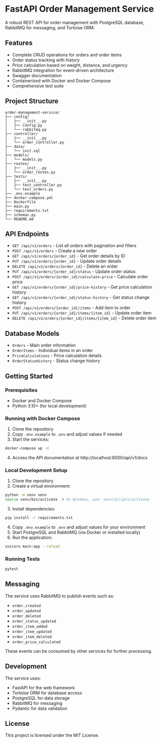 # FastAPI Order Management Service

A robust REST API for order management with PostgreSQL database, RabbitMQ for messaging, and Tortoise ORM.

## Features

- Complete CRUD operations for orders and order items
- Order status tracking with history
- Price calculation based on weight, distance, and urgency
- RabbitMQ integration for event-driven architecture
- Swagger documentation
- Containerized with Docker and Docker Compose
- Comprehensive test suite

## Project Structure

```
order-management-service/
├── config/
│   ├── __init__.py
│   ├── config.py
│   └── rabbitmq.py
├── controller/
│   ├── __init__.py
│   └── order_controller.py
├── data/
│   └── init.sql
├── models/
│   └── models.py
├── routes/
│   ├── __init__.py
│   └── order_routes.py
├── tests/
│   ├── __init__.py
│   ├── test_controller.py
│   └── test_orders.py
├── .env.example
├── docker-compose.yml
├── Dockerfile
├── main.py
├── requirements.txt
├── schemas.py
└── README.md
```

## API Endpoints

- `GET /api/v1/orders` - List all orders with pagination and filters
- `POST /api/v1/orders` - Create a new order
- `GET /api/v1/orders/{order_id}` - Get order details by ID
- `PUT /api/v1/orders/{order_id}` - Update order details
- `DELETE /api/v1/orders/{order_id}` - Delete an order
- `PUT /api/v1/orders/{order_id}/status` - Update order status
- `POST /api/v1/orders/{order_id}/calculate-price` - Calculate order price
- `GET /api/v1/orders/{order_id}/price-history` - Get price calculation history
- `GET /api/v1/orders/{order_id}/status-history` - Get status change history
- `POST /api/v1/orders/{order_id}/items` - Add item to order
- `PUT /api/v1/orders/{order_id}/items/{item_id}` - Update order item
- `DELETE /api/v1/orders/{order_id}/items/{item_id}` - Delete order item

## Database Models

- `Orders` - Main order information
- `OrderItems` - Individual items in an order
- `PriceCalculations` - Price calculation details
- `OrderStatusHistory` - Status change history

## Getting Started

### Prerequisites

- Docker and Docker Compose
- Python 3.10+ (for local development)

### Running with Docker Compose

1. Clone the repository
2. Copy `.env.example` to `.env` and adjust values if needed
3. Start the services:

```bash
docker-compose up -d
```

4. Access the API documentation at http://localhost:8000/api/v1/docs

### Local Development Setup

1. Clone the repository
2. Create a virtual environment:

```bash
python -m venv venv
source venv/bin/activate  # On Windows, use: venv\Scripts\activate
```

3. Install dependencies:

```bash
pip install -r requirements.txt
```

4. Copy `.env.example` to `.env` and adjust values for your environment
5. Start PostgreSQL and RabbitMQ (via Docker or installed locally)
6. Run the application:

```bash
uvicorn main:app --reload
```

### Running Tests

```bash
pytest
```

## Messaging

The service uses RabbitMQ to publish events such as:

- `order_created`
- `order_updated`
- `order_deleted`
- `order_status_updated`
- `order_item_added`
- `order_item_updated`
- `order_item_deleted`
- `order_price_calculated`

These events can be consumed by other services for further processing.

## Development

The service uses:

- FastAPI for the web framework
- Tortoise ORM for database access
- PostgreSQL for data storage
- RabbitMQ for messaging
- Pydantic for data validation

## License

This project is licensed under the MIT License.